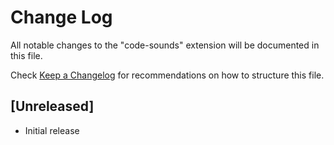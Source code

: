 # Change Log

All notable changes to the "code-sounds" extension will be documented in this file.

Check [Keep a Changelog](http://keepachangelog.com/) for recommendations on how to structure this file.

## [Unreleased]

- Initial release